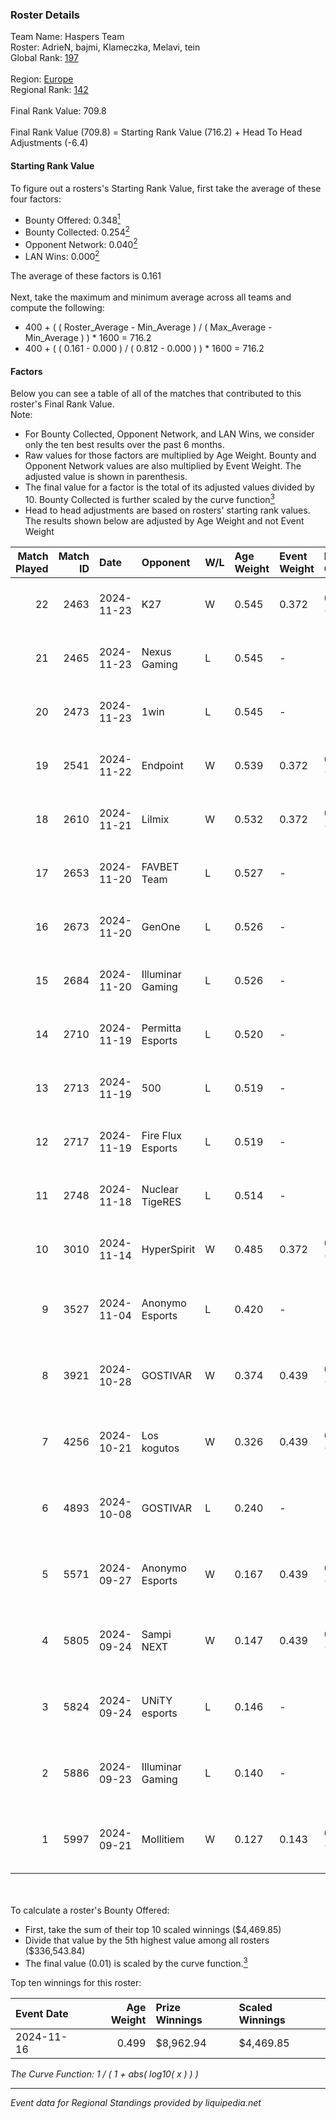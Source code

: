 ### Roster Details<br />
Team Name: Haspers Team<br />
Roster: AdrieN, bajmi, Klameczka, Melavi, tein<br />
Global Rank: [197](../../standings_global_2025_03_01.md)<br />
<br />
Region: [Europe]( ../../standings_europe_2025_03_01.md)<br />
Regional Rank: [142]( ../../standings_europe_2025_03_01.md)<br />
<br />
Final Rank Value:  709.8<br />
<br />
Final Rank Value (709.8) = Starting Rank Value (716.2) + Head To Head Adjustments (-6.4)<br />

#### Starting Rank Value<br />
To figure out a rosters's Starting Rank Value, first take the average of these four factors:<br />
- Bounty Offered: 0.348[<sup>1</sup>](#table2)
- Bounty Collected: 0.254[<sup>2</sup>](#table1)
- Opponent Network: 0.040[<sup>2</sup>](#table1)
- LAN Wins: 0.000[<sup>2</sup>](#table1)

The average of these factors is 0.161<br />
<br />
Next, take the maximum and minimum average across all teams and compute the following:<br />
- 400 + ( ( Roster_Average - Min_Average ) / ( Max_Average - Min_Average ) ) * 1600 = 716.2
- 400 + ( ( 0.161 - 0.000 ) / ( 0.812 - 0.000 ) ) * 1600 = 716.2


#### Factors<br />
Below you can see a table of all of the matches that contributed to this roster's Final Rank Value.<br />
Note:<br />

- For Bounty Collected, Opponent Network, and LAN Wins, we consider only the ten best results over the past 6 months.
- Raw values for those factors are multiplied by Age Weight. Bounty and Opponent Network values are also multiplied by Event Weight. The adjusted value is shown in parenthesis.
- The final value for a factor is the total of its adjusted values divided by 10. Bounty Collected is further scaled by the curve function[<sup>3</sup>](#curveFunction)
- Head to head adjustments are based on rosters' starting rank values. The results shown below are adjusted by Age Weight and not Event Weight
<span id="table1"></span><br />


| Match Played | Match ID | Date       | Opponent          | W/L | Age Weight | Event Weight | Bounty Collected | Opponent Network | LAN Wins  | H2H Adj. | Roster                                 |
| -: | -: | :- | :- | :- | :- | :- | :- | :- | :- | -: | :- |
|           22 |     2463 | 2024-11-23 | K27               | W   | 0.545      | 0.372        | 0.008 (0.002)    | 0.646 (0.131)    | 0 (0.000) |    12.31 | AdrieN, bajmi, Klameczka, Melavi, tein |
|           21 |     2465 | 2024-11-23 | Nexus Gaming      | L   | 0.545      | -            | -                | -                | -         |    -1.90 | AdrieN, bajmi, Klameczka, Melavi, tein |
|           20 |     2473 | 2024-11-23 | 1win              | L   | 0.545      | -            | -                | -                | -         |    -7.17 | AdrieN, bajmi, Klameczka, Melavi, tein |
|           19 |     2541 | 2024-11-22 | Endpoint          | W   | 0.539      | 0.372        | 0.009 (0.002)    | 0.423 (0.085)    | 0 (0.000) |     9.64 | AdrieN, bajmi, Klameczka, Melavi, tein |
|           18 |     2610 | 2024-11-21 | Lilmix            | W   | 0.532      | 0.372        | 0.001 (0.000)    | 0.123 (0.024)    | 0 (0.000) |     6.15 | AdrieN, bajmi, Klameczka, Melavi, tein |
|           17 |     2653 | 2024-11-20 | FAVBET Team       | L   | 0.527      | -            | -                | -                | -         |    -3.96 | AdrieN, bajmi, Klameczka, Melavi, tein |
|           16 |     2673 | 2024-11-20 | GenOne            | L   | 0.526      | -            | -                | -                | -         |    -5.26 | AdrieN, bajmi, Klameczka, Melavi, tein |
|           15 |     2684 | 2024-11-20 | Illuminar Gaming  | L   | 0.526      | -            | -                | -                | -         |    -5.71 | AdrieN, bajmi, Klameczka, Melavi, tein |
|           14 |     2710 | 2024-11-19 | Permitta Esports  | L   | 0.520      | -            | -                | -                | -         |    -7.01 | AdrieN, bajmi, Klameczka, Melavi, tein |
|           13 |     2713 | 2024-11-19 | 500               | L   | 0.519      | -            | -                | -                | -         |    -2.33 | AdrieN, bajmi, Klameczka, Melavi, tein |
|           12 |     2717 | 2024-11-19 | Fire Flux Esports | L   | 0.519      | -            | -                | -                | -         |    -3.44 | AdrieN, bajmi, Klameczka, Melavi, tein |
|           11 |     2748 | 2024-11-18 | Nuclear TigeRES   | L   | 0.514      | -            | -                | -                | -         |    -6.19 | AdrieN, bajmi, Klameczka, Melavi, tein |
|           10 |     3010 | 2024-11-14 | HyperSpirit       | W   | 0.485      | 0.372        | 0.004 (0.001)    | 0.078 (0.014)    | 0 (0.000) |     5.57 | AdrieN, bajmi, Klameczka, Melavi, tein |
|            9 |     3527 | 2024-11-04 | Anonymo Esports   | L   | 0.420      | -            | -                | -                | -         |    -4.77 | AdrieN, bajmi, hfah, Klameczka, Markoś |
|            8 |     3921 | 2024-10-28 | GOSTIVAR          | W   | 0.374      | 0.439        | 0.000 (0.000)    | 0.035 (0.006)    | 0 (0.000) |     2.83 | AdrieN, bajmi, hfah, Klameczka, Markoś |
|            7 |     4256 | 2024-10-21 | Los kogutos       | W   | 0.326      | 0.439        | 0.032 (0.005)    | 0.597 (0.086)    | 0 (0.000) |     8.35 | AdrieN, bajmi, hfah, Klameczka, Markoś |
|            6 |     4893 | 2024-10-08 | GOSTIVAR          | L   | 0.240      | -            | -                | -                | -         |    -5.75 | AdrieN, bajmi, hfah, Klameczka, Markoś |
|            5 |     5571 | 2024-09-27 | Anonymo Esports   | W   | 0.167      | 0.439        | 0.038 (0.003)    | 0.771 (0.056)    | 0 (0.000) |     3.40 | AdrieN, bajmi, hfah, Klameczka, Markoś |
|            4 |     5805 | 2024-09-24 | Sampi NEXT        | W   | 0.147      | 0.439        | 0.000 (0.000)    | 0.022 (0.001)    | 0 (0.000) |     1.03 | AdrieN, bajmi, hfah, Klameczka, Markoś |
|            3 |     5824 | 2024-09-24 | UNiTY esports     | L   | 0.146      | -            | -                | -                | -         |    -1.51 | AdrieN, bajmi, hfah, Klameczka, Markoś |
|            2 |     5886 | 2024-09-23 | Illuminar Gaming  | L   | 0.140      | -            | -                | -                | -         |    -1.27 | AdrieN, bajmi, hfah, Klameczka, Markoś |
|            1 |     5997 | 2024-09-21 | Mollitiem         | W   | 0.127      | 0.143        | 0.000 (0.000)    | 0.000 (0.000)    | 0 (0.000) |     0.58 | AdrieN, bajmi, hfah, Klameczka, Markoś |

<br />
<span id="table2"></span><br />
To calculate a roster's Bounty Offered:<br />

- First, take the sum of their top 10 scaled winnings ($4,469.85)
- Divide that value by the 5th highest value among all rosters ($336,543.84)
- The final value (0.01) is scaled by the curve function.[<sup>3</sup>](#curveFunction)

Top ten winnings for this roster:<br />

| Event Date | Age Weight | Prize Winnings | Scaled Winnings |
| :- | -: | :- | :- |
| 2024-11-16 |      0.499 | $8,962.94      | $4,469.85       |


<span id="curveFunction"></span>_The Curve Function: 1 / ( 1 + abs( log10( x ) ) )_<br />

---
_Event data for Regional Standings provided by liquipedia.net_<br />
